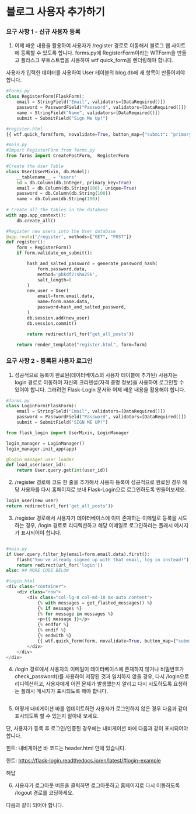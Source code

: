 # 블로그 사용자 추가하기

### 요구 사항 1 - 신규 사용자 등록
1. 어제 배운 내용을 활용하여 사용자가 /register 경로로 이동해서 블로그 웹 사이트에 등록할 수 있도록 합니다. forms.py에 RegisterForm이라는 WTForm을 만들고 플라스크 부트스트랩을 사용하여 wtf quick_form을 렌더링해야 합니다.

사용자가 입력한 데이터를 사용하여 User 테이블의 blog.db에 새 항목이 만들어져야 합니다.
```python
#forms.py
class RegisterForm(FlaskForm):
    email = StringField("Email", validators=[DataRequired()])
    password = PasswordField("Password", validators=[DataRequired()])
    name = StringField("Name", validators=[DataRequired()])
    submit = SubmitField("Sign Me Up!")
```
```python
#register.html
{{ wtf.quick_form(form, novalidate=True, button_map={"submit": "primary"}) }}
```
```python
#main.py
#Import RegisterForm from forms.py
from forms import CreatePostForm,  RegisterForm

#Create the User Table
class User(UserMixin, db.Model):
    __tablename__ = "users"
    id = db.Column(db.Integer, primary_key=True)
    email = db.Column(db.String(100), unique=True)
    password = db.Column(db.String(100))
    name = db.Column(db.String(100))
    
# Create all the tables in the database
with app.app_context():
    db.create_all()

#Register new users into the User database
@app.route('/register', methods=["GET", "POST"])
def register():
    form = RegisterForm()
    if form.validate_on_submit():

        hash_and_salted_password = generate_password_hash(
            form.password.data,
            method='pbkdf2:sha256',
            salt_length=8
        )
        new_user = User(
            email=form.email.data,
            name=form.name.data,
            password=hash_and_salted_password,
        )
        db.session.add(new_user)
        db.session.commit()
        
        return redirect(url_for("get_all_posts"))

    return render_template("register.html", form=form)
```

### 요구 사항 2 - 등록된 사용자 로그인
1. 성공적으로 등록이 완료된(데이터베이스의 사용자 테이블에 추가된) 사용자는 login 경로로 이동하여 자신의 크리덴셜(자격 증명 정보)을 사용하여 로그인할 수 있어야 합니다. 그러려면 Flask-Login 문서와 어제 배운 내용을 활용해야 합니다.
```python
#forms.py
class LoginForm(FlaskForm):
    email = StringField("Email", validators=[DataRequired()])
    password = PasswordField("Password", validators=[DataRequired()])
    submit = SubmitField("SIGN ME UP!")
```
```python
from flask_login import UserMixin, LoginManager

login_manager = LoginManager()
login_manager.init_app(app)

@login_manager.user_loader
def load_user(user_id):
    return User.query.get(int(user_id))


```

2. /register 경로에 코드 한 줄을 추가해서 사용자 등록이 성공적으로 완료된 경우 해당 사용자를 다시 홈페이지로 보내 Flask-Login으로 로그인하도록 만들어보세요.
```python
login_user(new_user)
return redirect(url_for('get_all_posts'))
```

3. /register 경로에서 사용자가 데이터베이스에 이미 존재하는 이메일로 등록을 시도하는 경우, /login 경로로 리디렉션하고 해당 이메일로 로그인하라는 플래시 메시지가 표시되어야 합니다.

```python

#main.py
if User.query.filter_by(email=form.email.data).first():
    flash("You've already signed up with that email, log in instead!")
    return redirect(url_for('login'))
else: ## MORE CODE BELOW

#login.html
<div class="container">
    <div class="row">
        <div class="col-lg-8 col-md-10 mx-auto content">
            {% with messages = get_flashed_messages() %}
            {% if messages %}
            {% for message in messages %}
            <p>{{ message }}</p>
            {% endfor %}
            {% endif %}
            {% endwith %}
            {{ wtf.quick_form(form, novalidate=True, button_map={"submit": "primary"}) }}
        </div>
    </div>
</div>
```
4. /login 경로에서 사용자의 이메일이 데이터베이스에 존재하지 않거나 비밀번호가 check_password()를 사용하여 저장된 것과 일치하지 않을 경우, 다시 /login으로 리디렉션하고, 사용자에게 어떤 문제가 발생했는지 알리고 다시 시도하도록 요청하는 플래시 메시지가 표시되도록 해야 합니다.
```python

```


5. 어떻게 내비게이션 바를 업데이트하면 사용자가 로그인하지 않은 경우 다음과 같이 표시되도록 할 수 있는지 알아내 보세요.


단, 사용자가 등록 후 로그인/인증된 경우에는 내비게이션 바에 다음과 같이 표시되어야 합니다.


힌트: 내비게이션 바 코드는 header.html 안에 있습니다.

힌트: https://flask-login.readthedocs.io/en/latest/#login-example

해답



6. 사용자가 로그아웃 버튼을 클릭하면 로그아웃하고 홈페이지로 다시 이동하도록 /logout 경로를 코딩하세요.

다음과 같이 되어야 합니다.